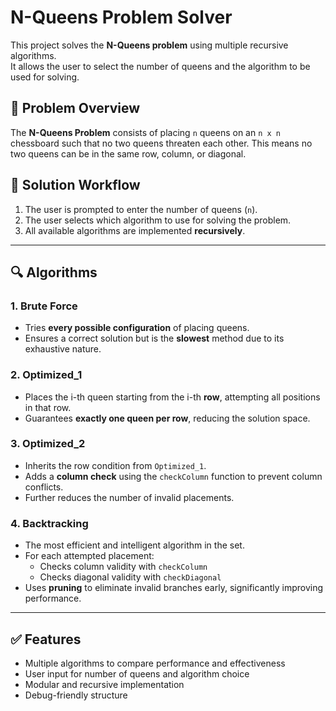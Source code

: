 # N-Queens Problem Solver

This project solves the **N-Queens problem** using multiple recursive algorithms.  
It allows the user to select the number of queens and the algorithm to be used for solving.

## 🧠 Problem Overview

The **N-Queens Problem** consists of placing `n` queens on an `n x n` chessboard such that no two queens threaten each other. This means no two queens can be in the same row, column, or diagonal.

## 📌 Solution Workflow

1. The user is prompted to enter the number of queens (`n`).
2. The user selects which algorithm to use for solving the problem.
3. All available algorithms are implemented **recursively**.

---

## 🔍 Algorithms

### 1. Brute Force

- Tries **every possible configuration** of placing queens.
- Ensures a correct solution but is the **slowest** method due to its exhaustive nature.

### 2. Optimized_1

- Places the i-th queen starting from the i-th **row**, attempting all positions in that row.
- Guarantees **exactly one queen per row**, reducing the solution space.

### 3. Optimized_2

- Inherits the row condition from `Optimized_1`.
- Adds a **column check** using the `checkColumn` function to prevent column conflicts.
- Further reduces the number of invalid placements.

### 4. Backtracking

- The most efficient and intelligent algorithm in the set.
- For each attempted placement:
  - Checks column validity with `checkColumn`
  - Checks diagonal validity with `checkDiagonal`
- Uses **pruning** to eliminate invalid branches early, significantly improving performance.

---

## ✅ Features

- Multiple algorithms to compare performance and effectiveness
- User input for number of queens and algorithm choice
- Modular and recursive implementation
- Debug-friendly structure

